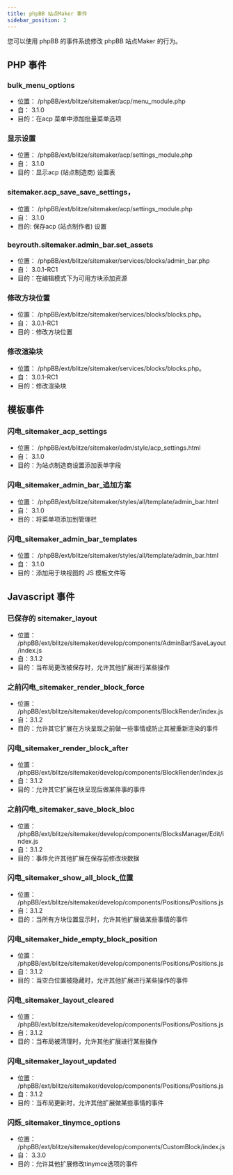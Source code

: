 ```yaml
---
title: phpBB 站点Maker 事件
sidebar_position: 2
---
```


您可以使用 phpBB 的事件系统修改 phpBB 站点Maker 的行为。

## PHP 事件

### bulk_menu_options

-   位置： /phpBB/ext/blitze/sitemaker/acp/menu_module.php
-   自： 3.1.0
-   目的：在acp 菜单中添加批量菜单选项

### 显示设置

-   位置： /phpBB/ext/blitze/sitemaker/acp/settings_module.php
-   自： 3.1.0
-   目的：显示acp (站点制造商) 设置表

### sitemaker.acp_save_save_settings，

-   位置： /phpBB/ext/blitze/sitemaker/acp/settings_module.php
-   自： 3.1.0
-   目的: 保存acp (站点制作者) 设置

### beyrouth.sitemaker.admin_bar.set_assets

-   位置： /phpBB/ext/blitze/sitemaker/services/blocks/admin_bar.php
-   自： 3.0.1-RC1
-   目的：在编辑模式下为可用方块添加资源

### 修改方块位置

-   位置： /phpBB/ext/blitze/sitemaker/services/blocks/blocks.php。
-   自： 3.0.1-RC1
-   目的：修改方块位置

### 修改渲染块

-   位置： /phpBB/ext/blitze/sitemaker/services/blocks/blocks.php。
-   自： 3.0.1-RC1
-   目的：修改渲染块

## 模板事件

### 闪电_sitemaker_acp_settings

-   位置： /phpBB/ext/blitze/sitemaker/adm/style/acp_settings.html
-   自： 3.1.0
-   目的：为站点制造商设置添加表单字段

### 闪电_sitemaker_admin_bar_追加方案

-   位置： /phpBB/ext/blitze/sitemaker/styles/all/template/admin_bar.html
-   自： 3.1.0
-   目的：将菜单项添加到管理栏

### 闪电_sitemaker_admin_bar_templates

-   位置： /phpBB/ext/blitze/sitemaker/styles/all/template/admin_bar.html
-   自： 3.1.0
-   目的：添加用于块视图的 JS 模板文件等

## Javascript 事件

### 已保存的 sitemaker_layout

-   位置： /phpBB/ext/blitze/sitemaker/develop/components/AdminBar/SaveLayout/index.js
-   自：3.1.2
-   目的：当布局更改被保存时，允许其他扩展进行某些操作

### 之前闪电_sitemaker_render_block_force

-   位置： /phpBB/ext/blitze/sitemaker/develop/components/BlockRender/index.js
-   自：3.1.2
-   目的：允许其它扩展在方块呈现之前做一些事情或防止其被重新渲染的事件

### 闪电_sitemaker_render_block_after

-   位置： /phpBB/ext/blitze/sitemaker/develop/components/BlockRender/index.js
-   自：3.1.2
-   目的：允许其它扩展在块呈现后做某件事的事件

### 之前闪电_sitemaker_save_block_bloc

-   位置： /phpBB/ext/blitze/sitemaker/develop/components/BlocksManager/Edit/index.js
-   自：3.1.2
-   目的：事件允许其他扩展在保存前修改块数据

### 闪电_sitemaker_show_all_block_位置

-   位置： /phpBB/ext/blitze/sitemaker/develop/components/Positions/Positions.js
-   自：3.1.2
-   目的：当所有方块位置显示时，允许其他扩展做某些事情的事件

### 闪电_sitemaker_hide_empty_block_position

-   位置： /phpBB/ext/blitze/sitemaker/develop/components/Positions/Positions.js
-   自：3.1.2
-   目的：当空白位置被隐藏时，允许其他扩展进行某些操作的事件

### 闪电_sitemaker_layout_cleared

-   位置： /phpBB/ext/blitze/sitemaker/develop/components/Positions/Positions.js
-   自：3.1.2
-   目的：当布局被清理时，允许其他扩展进行某些操作

### 闪电_sitemaker_layout_updated

-   位置： /phpBB/ext/blitze/sitemaker/develop/components/Positions/Positions.js
-   自：3.1.2
-   目的：当布局更新时，允许其他扩展做某些事情的事件

### 闪烁_sitemaker_tinymce_options

-   位置： /phpBB/ext/blitze/sitemaker/develop/components/CustomBlock/index.js
-   自： 3.3.0
-   目的：允许其他扩展修改tinymce选项的事件
